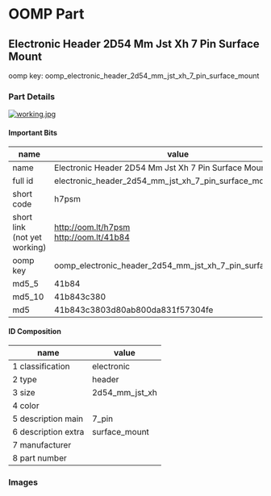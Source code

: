 # OOMP Part  
## Electronic Header 2D54 Mm Jst Xh 7 Pin Surface Mount  
  
oomp key: oomp_electronic_header_2d54_mm_jst_xh_7_pin_surface_mount  
  
### Part Details  
  
[![working.jpg](working_600.jpg)](working.jpg)  
  
#### Important Bits  
| name | value | 
| --- | --- | 
| name | Electronic Header 2D54 Mm Jst Xh 7 Pin Surface Mount | 
| full id | electronic_header_2d54_mm_jst_xh_7_pin_surface_mount | 
| short code | h7psm | 
| short link<br>(not yet working) | http://oom.lt/h7psm<br>http://oom.lt/41b84 | 
| oomp key | oomp_electronic_header_2d54_mm_jst_xh_7_pin_surface_mount | 
| md5_5 | 41b84 | 
| md5_10 | 41b843c380 | 
| md5 | 41b843c3803d80ab800da831f57304fe | 
#### ID Composition  
| name | value | 
| --- | --- | 
| 1 classification | electronic | 
| 2 type | header | 
| 3 size | 2d54_mm_jst_xh | 
| 4 color |  | 
| 5 description main | 7_pin | 
| 6 description extra | surface_mount | 
| 7 manufacturer |  | 
| 8 part number |  | 
### Images  
